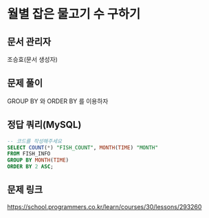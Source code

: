 # 월별 잡은 물고기 수 구하기
## 문서 관리자
조승효(문서 생성자)
## 문제 풀이
GROUP BY 와 ORDER BY 를 이용하자
## 정답 쿼리(MySQL)
``` sql
-- 코드를 작성해주세요
SELECT COUNT(*) "FISH_COUNT", MONTH(TIME) "MONTH"
FROM FISH_INFO
GROUP BY MONTH(TIME)
ORDER BY 2 ASC;
```
## 문제 링크
https://school.programmers.co.kr/learn/courses/30/lessons/293260